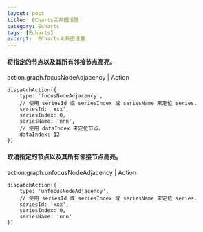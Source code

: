 ```yaml
---
layout: post
title:  ECharts关系图设置
category: Echarts
tags: [Echarts]
excerpt:  ECharts关系图设置
---
```


#### 将指定的节点以及其所有邻接节点高亮。 ####

action.graph.focusNodeAdjacency   |  Action

	dispatchAction({
	    type: 'focusNodeAdjacency',
	    // 使用 seriesId 或 seriesIndex 或 seriesName 来定位 series.
	    seriesId: 'xxx',
	    seriesIndex: 0,
	    seriesName: 'nnn',
	    // 使用 dataIndex 来定位节点。
	    dataIndex: 12
	})


#### 取消指定的节点以及其所有邻接节点高亮。 ####

action.graph.unfocusNodeAdjacency   |  Action

	dispatchAction({
	    type: 'unfocusNodeAdjacency',
	    // 使用 seriesId 或 seriesIndex 或 seriesName 来定位 series.
	    seriesId: 'xxx',
	    seriesIndex: 0,
	    seriesName: 'nnn'
	})



